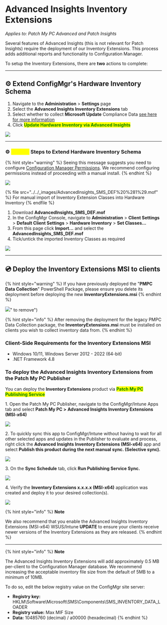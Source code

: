 # Advanced Insights Inventory Extensions

_Applies to: Patch My PC Advanced and Patch Insights_

Several features of Advanced Insights (this is not relevant for Patch Insights) require the deployment of our Inventory Extensions. This process adds additional reports and functionality to Configuration Manager.

To setup the Inventory Extensions, there are **two** actions to complete:

***

## ⚙ Extend ConfigMgr's Hardware Inventory Schema

1. Navigate to the **Administration** > **Settings** page&#x20;
2. Select the **Advanced Insights Inventory Extensions** tab
3. Select whether to collect **Microsoft Update** Compliance Data [see here for more information](../advanced-insights-and-microsoft-updates-inventory.md)
4. Click <mark style="color:green;">**Update Hardware Inventory via Advanced Insights**</mark>

![](../../_images/Inventory_Extensions_Settings%20"Advanced%20Insights%20Inventory%20Extensions")

***

### ⚙ <mark style="color:yellow;">Manual</mark> Steps to Extend Hardware Inventory Schema

{% hint style="warning" %}
Seeing this message suggests you need to configure [Configuration Manager Permissions](../insights-configuration-manager-permission-requirements.md). We recommend configuring permissions instead of proceeding with a manual install.
{% endhint %}

![](../../_images/image002%20%282%29.png%20"")

{% file src="../../_images/AdvancedInsights_SMS_DEF%20%281%29.mof" %}
For manual import of Inventory Extension Classes into Hardware Inventory
{% endfile %}

1. Download **AdvancedInsights\_SMS\_DEF.mof**
2. In the ConfigMgr Console, navigate to **Administration** > **Client Settings** > **Default Client Settings** > **Hardware Inventory** > **Set Classes...**
3. From this page click **Import...** and select the **AdvancedInsights\_SMS\_DEF.mof**
4. Tick/untick the imported Inventory Classes as required

![](../../_images/image%20%281258%29.png%20"Inventory%20Classes%20displayed%20In%20Hardware%20Inventory%20Client%20Settings")

***

## 💿 Deploy the Inventory Extensions MSI to clients

{% hint style="warning" %}
If you have previously deployed the "**PMPC Data Collection**" PowerShell Package, please ensure you delete its deployment before deploying the new **InventoryExtensions.msi**
{% endhint %}

![](../../_images/image%20%281325%29.png%20"ConfigMgr%20package%20\"PMPC%20Data%20Collection%20%28LEGACY)\" to remove")

{% hint style="info" %}
After removing the deployment for the legacy PMPC Data Collection package, the **InventoryExtensions.msi** must be installed on clients you wish to collect inventory data from.
{% endhint %}

### Client-Side Requirements for the Inventory Extensions MSI

* Windows 10/11, Windows Server 2012 - 2022 (64-bit)
* .NET Framework 4.8

### To deploy the Advanced Insights Inventory Extensions from the Patch My PC Publisher

You can deploy the **Inventory Extensions** product via <mark style="color:green;">**Patch My PC Publishing Service**</mark>

1\. Open the Patch My PC Publisher, navigate to the ConfigMgr/Intune Apps tab and select **Patch My PC >** **Advanced Insights Inventory Extensions (MSI-x64)**

![](../../_images/image%20%281321%29.png%20"Advanced%20Insights%20Inventory%20Extensions%20app%20in%20the%20PMPC%20Publisher")

2\. To quickly sync this app to ConfigMgr/Intune without having to wait for all other selected apps and updates in the Publisher to evaluate and process, right click the **Advanced Insights Inventory Extensions (MSI-x64)** app and select **Publish this product during the next manual sync. (Selective sync).**

![](../../_images/image%20%281326%29.png%20"Choose%20\"Selective%20sync\"%20to%20publish%20the%20MSI%20quickly%20to%20ConfigMgr")

3\. On the **Sync Schedule** tab, click **Run Publishing Service Sync.**

![](../../_images/image%20%281327%29.png%20"Publisher%20Sync")

4\. Verify the **Inventory Extensions x.x.x.x (MSI-x64)** application was created and deploy it to your desired collection(s).

![](../../_images/image%20%281329%29.png%20"Inventory%20Extensions%20app%20created%20successfully")

{% hint style="info" %}
**Note**

We also recommend that you enable the Advanced Insights Inventory Extensions (MSI-x64) WSUS/Intune **UPDATE** to ensure your clients receive newer versions of the Inventory Extensions as they are released.
{% endhint %}

***

{% hint style="info" %}
**Note**

The Advanced Insights Inventory Extensions will add approximately 0.5 MB per-client to the Configuration Manager database. We recommend increasing the acceptable inventory file size from the default of 5MB to a minimum of 10MB.&#x20;

To do so, edit the below registry value on the ConfigMgr site server:

* **Registry key:** HKLM\Software\Microsoft\SMS\Components\SMS\_INVENTORY\_DATA\_LOADER
* **Registry value:** Max MIF Size&#x20;
* **Data:** 10485760 (decimal) / a00000 (hexadecimal)&#x20;
{% endhint %}
